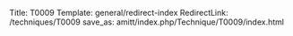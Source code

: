 Title: T0009
Template: general/redirect-index
RedirectLink: /techniques/T0009
save_as: amitt/index.php/Technique/T0009/index.html